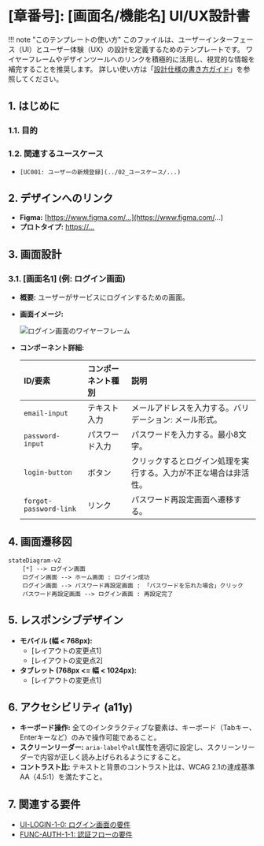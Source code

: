 # [章番号]: [画面名/機能名] UI/UX設計書

!!! note "このテンプレートの使い方"
このファイルは、ユーザーインターフェース（UI）とユーザー体験（UX）の設計を定義するためのテンプレートです。
ワイヤーフレームやデザインツールへのリンクを積極的に活用し、視覚的な情報を補完することを推奨します。
詳しい使い方は「[設計仕様の書き方ガイド](ここにガイドへのパスを記述してください)」を参照してください。

## 1. はじめに

### 1.1. 目的

<!-- このドキュメントが設計するUI/UXの目的や、ユーザーがこのUIを通じて達成できるゴールを記述します。 -->

### 1.2. 関連するユースケース

<!-- このUI/UX設計が関連する、ユースケースドキュメントへのリンクを記載します。 -->

- `[UC001: ユーザーの新規登録](../02_ユースケース/...)`

## 2. デザインへのリンク

<!-- Figma, Adobe XD, Sketchなどで作成したデザインカンプやプロトタイプへのリンクを記載します。ドキュメントでは、これらのデザインを補足する情報を記述することに注力します。 -->

- **Figma:** [https://www.figma.com/...](https://www.figma.com/...)
- **プロトタイプ:** [https://...](https://...)

## 3. 画面設計

### 3.1. [画面名1] (例: ログイン画面)

- **概要:** ユーザーがサービスにログインするための画面。
- **画面イメージ:**
  <!-- スクリーンショットやワイヤーフレームの画像をここに貼り付けます。 -->

  ![ログイン画面のワイヤーフレーム](ここに画像へのパスを記述)

- **コンポーネント詳細:**
  <!-- 画面を構成する主要なUIコンポーネントとその振る舞いをテーブルで説明します。 -->
  | ID/要素                | コンポーネント種別 | 説明                                                             |
  | :--------------------- | :----------------- | :--------------------------------------------------------------- |
  | `email-input`          | テキスト入力       | メールアドレスを入力する。バリデーション: メール形式。           |
  | `password-input`       | パスワード入力     | パスワードを入力する。最小8文字。                                |
  | `login-button`         | ボタン             | クリックするとログイン処理を実行する。入力が不正な場合は非活性。 |
  | `forgot-password-link` | リンク             | パスワード再設定画面へ遷移する。                                 |

## 4. 画面遷移図

<!-- ユーザーの操作による画面間の遷移を図で示します。Mermaidの利用を推奨します。 -->

```mermaid
stateDiagram-v2
    [*] --> ログイン画面
    ログイン画面 --> ホーム画面 : ログイン成功
    ログイン画面 --> パスワード再設定画面 : 「パスワードを忘れた場合」クリック
    パスワード再設定画面 --> ログイン画面 : 再設定完了
```

## 5. レスポンシブデザイン

<!-- デスクトップ、タブレット、モバイルなど、異なるデバイス幅でのレイアウトの変更点について記述します。 -->

- **モバイル (幅 < 768px):**
  - [レイアウトの変更点1]
  - [レイアウトの変更点2]
- **タブレット (768px <= 幅 < 1024px):**
  - [レイアウトの変更点1]

## 6. アクセシビリティ (a11y)

<!-- WCAG (Web Content Accessibility Guidelines) などの基準に基づき、アクセシビリティを確保するための実装方針を記述します。 -->

- **キーボード操作:** 全てのインタラクティブな要素は、キーボード（Tabキー、Enterキーなど）のみで操作可能であること。
- **スクリーンリーダー:** `aria-label`や`alt`属性を適切に設定し、スクリーンリーダーで内容が正しく読み上げられるようにすること。
- **コントラスト比:** テキストと背景のコントラスト比は、WCAG 2.1の達成基準AA（4.5:1）を満たすこと。

## 7. 関連する要件

<!-- この設計の根拠となる要件IDへのリンクを記載します。 -->
<!-- 以下のリンクは例です。実際のファイルパスとセクションIDに更新してください。 -->

- [UI-LOGIN-1-0: ログイン画面の要件](../[仕様書フォルダ]/01_システム仕様書テンプレート.md#UI-LOGIN-1-0)
- [FUNC-AUTH-1-1: 認証フローの要件](../[仕様書フォルダ]/01_システム仕様書テンプレート.md#FUNC-AUTH-1-1)
